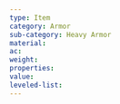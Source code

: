 ```yaml
---
type: Item
category: Armor
sub-category: Heavy Armor
material: 
ac: 
weight: 
properties: 
value: 
leveled-list:
---
```

